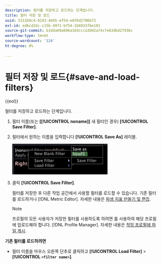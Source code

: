 ```yaml
---
description: 필터를 저장하고 로드하는 단계입니다.
title: 필터 저장 및 로드
uuid: 5312b9c4-0193-4d45-af54-e8f6d2706bf2
exl-id: ed6cd2dc-c15b-4971-bf54-1b6915fbe181
source-git-commit: b1dda69a606a16dccca30d2a74c7e63dbd27936c
workflow-type: tm+mt
source-wordcount: '124'
ht-degree: 8%

---
```


# 필터 저장 및 로드{#save-and-load-filters}

{{eol}}

필터를 저장하고 로드하는 단계입니다.

1. 필터 이름(또는 **\[[!UICONTROL noname]\]** 새 필터인 경우) **[!UICONTROL Save Filter]**.
1. 필터에서 원하는 이름을 입력합니다 **[!UICONTROL Save As]** 레이블.

   ![단계 정보](assets/vis_FilterEditor_SaveFilter.png)

1. 클릭 **[!UICONTROL Save Filter]**.

   필터를 저장한 후 다른 작업 공간에서 사용할 필터를 로드할 수 있습니다. 기존 필터를 로드하거나 [!DNL Metric Editor]. 자세한 내용은 [파생 지표 만들기 및 편집](../../../../home/c-get-started/c-admin-intrf/c-prof-mgr/c-drvd-mtrcs.md#concept-e41723b342a849309874b26232224a40).

   >[!NOTE]
   >
   >프로필의 모든 사용자가 저장한 필터를 사용하도록 하려면 를 사용하여 해당 프로필에 업로드해야 합니다. [!DNL Profile Manager]. 자세한 내용은 [작업 프로필에 파일 게시](../../../../home/c-get-started/c-admin-intrf/c-prof-mgr/t-pub-files-wkg-prof.md#task-a0106e010c834d16bd60eef4721b6af9).

**기존 필터를 로드하려면**

* 필터 이름을 마우스 오른쪽 단추로 클릭하고 **[!UICONTROL Load Filter]** > **[!UICONTROL `<filter name>`]**.
